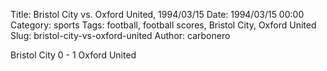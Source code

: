 Title: Bristol City vs. Oxford United, 1994/03/15
Date: 1994/03/15 00:00
Category: sports
Tags: football, football scores, Bristol City, Oxford United
Slug: bristol-city-vs-oxford-united
Author: carbonero


Bristol City 0 - 1 Oxford United
